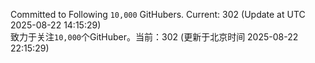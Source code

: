 Committed to Following `10,000` GitHubers. Current: <!-- FOLLOWING_COUNT -->302<!-- FOLLOWING_COUNT --> (Update at UTC <!-- LAST_UPDATED -->2025-08-22 14:15:29<!-- LAST_UPDATED -->)<br>
致力于关注`10,000`个GitHuber。当前：<!-- FOLLOWING_COUNT -->302<!-- FOLLOWING_COUNT --> (更新于北京时间 <!-- LAST_UPDATED_CST -->2025-08-22 22:15:29<!-- LAST_UPDATED_CST -->)
